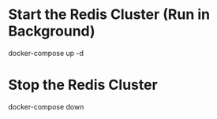 # Start the Redis Cluster (Run in Background)
docker-compose up -d

# Stop the Redis Cluster
docker-compose down